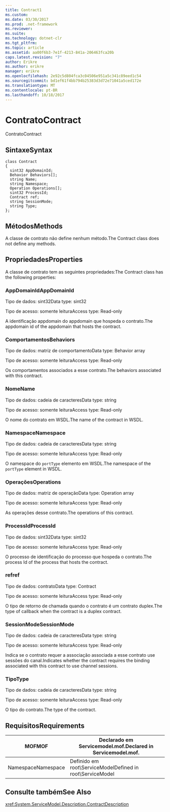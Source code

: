 ```yaml
---
title: Contract1
ms.custom: 
ms.date: 03/30/2017
ms.prod: .net-framework
ms.reviewer: 
ms.suite: 
ms.technology: dotnet-clr
ms.tgt_pltfrm: 
ms.topic: article
ms.assetid: aa00f6b3-7e1f-4213-841a-206463fca20b
caps.latest.revision: "7"
author: Erikre
ms.author: erikre
manager: erikre
ms.openlocfilehash: 2e92c5d804fca3c04506e951a5c341c89eed1c54
ms.sourcegitcommit: bd1ef61f4bb794b25383d3d72e71041a5ced172e
ms.translationtype: MT
ms.contentlocale: pt-BR
ms.lasthandoff: 10/18/2017
---
```

# <a name="contract"></a><span data-ttu-id="2ed83-102">Contrato</span><span class="sxs-lookup"><span data-stu-id="2ed83-102">Contract</span></span>
<span data-ttu-id="2ed83-103">Contrato</span><span class="sxs-lookup"><span data-stu-id="2ed83-103">Contract</span></span>  
  
## <a name="syntax"></a><span data-ttu-id="2ed83-104">Sintaxe</span><span class="sxs-lookup"><span data-stu-id="2ed83-104">Syntax</span></span>  
  
```  
class Contract  
{  
  sint32 AppDomainId;  
  Behavior Behaviors[];  
  string Name;  
  string Namespace;  
  Operation Operations[];  
  sint32 ProcessId;  
  Contract ref;  
  string SessionMode;  
  string Type;  
};  
```  
  
## <a name="methods"></a><span data-ttu-id="2ed83-105">Métodos</span><span class="sxs-lookup"><span data-stu-id="2ed83-105">Methods</span></span>  
 <span data-ttu-id="2ed83-106">A classe de contrato não define nenhum método.</span><span class="sxs-lookup"><span data-stu-id="2ed83-106">The Contract class does not define any methods.</span></span>  
  
## <a name="properties"></a><span data-ttu-id="2ed83-107">Propriedades</span><span class="sxs-lookup"><span data-stu-id="2ed83-107">Properties</span></span>  
 <span data-ttu-id="2ed83-108">A classe de contrato tem as seguintes propriedades:</span><span class="sxs-lookup"><span data-stu-id="2ed83-108">The Contract class has the following properties:</span></span>  
  
### <a name="appdomainid"></a><span data-ttu-id="2ed83-109">AppDomainId</span><span class="sxs-lookup"><span data-stu-id="2ed83-109">AppDomainId</span></span>  
 <span data-ttu-id="2ed83-110">Tipo de dados: sint32</span><span class="sxs-lookup"><span data-stu-id="2ed83-110">Data type: sint32</span></span>  
  
 <span data-ttu-id="2ed83-111">Tipo de acesso: somente leitura</span><span class="sxs-lookup"><span data-stu-id="2ed83-111">Access type: Read-only</span></span>  
  
 <span data-ttu-id="2ed83-112">A identificação appdomain do appdomain que hospeda o contrato.</span><span class="sxs-lookup"><span data-stu-id="2ed83-112">The appdomain id of the appdomain that hosts the contract.</span></span>  
  
### <a name="behaviors"></a><span data-ttu-id="2ed83-113">Comportamentos</span><span class="sxs-lookup"><span data-stu-id="2ed83-113">Behaviors</span></span>  
 <span data-ttu-id="2ed83-114">Tipo de dados: matriz de comportamento</span><span class="sxs-lookup"><span data-stu-id="2ed83-114">Data type: Behavior array</span></span>  
  
 <span data-ttu-id="2ed83-115">Tipo de acesso: somente leitura</span><span class="sxs-lookup"><span data-stu-id="2ed83-115">Access type: Read-only</span></span>  
  
 <span data-ttu-id="2ed83-116">Os comportamentos associados a esse contrato.</span><span class="sxs-lookup"><span data-stu-id="2ed83-116">The behaviors associated with this contract.</span></span>  
  
### <a name="name"></a><span data-ttu-id="2ed83-117">Nome</span><span class="sxs-lookup"><span data-stu-id="2ed83-117">Name</span></span>  
 <span data-ttu-id="2ed83-118">Tipo de dados: cadeia de caracteres</span><span class="sxs-lookup"><span data-stu-id="2ed83-118">Data type: string</span></span>  
  
 <span data-ttu-id="2ed83-119">Tipo de acesso: somente leitura</span><span class="sxs-lookup"><span data-stu-id="2ed83-119">Access type: Read-only</span></span>  
  
 <span data-ttu-id="2ed83-120">O nome do contrato em WSDL.</span><span class="sxs-lookup"><span data-stu-id="2ed83-120">The name of the contract in WSDL.</span></span>  
  
### <a name="namespace"></a><span data-ttu-id="2ed83-121">Namespace</span><span class="sxs-lookup"><span data-stu-id="2ed83-121">Namespace</span></span>  
 <span data-ttu-id="2ed83-122">Tipo de dados: cadeia de caracteres</span><span class="sxs-lookup"><span data-stu-id="2ed83-122">Data type: string</span></span>  
  
 <span data-ttu-id="2ed83-123">Tipo de acesso: somente leitura</span><span class="sxs-lookup"><span data-stu-id="2ed83-123">Access type: Read-only</span></span>  
  
 <span data-ttu-id="2ed83-124">O namespace do `portType` elemento em WSDL.</span><span class="sxs-lookup"><span data-stu-id="2ed83-124">The namespace of the `portType` element in WSDL.</span></span>  
  
### <a name="operations"></a><span data-ttu-id="2ed83-125">Operações</span><span class="sxs-lookup"><span data-stu-id="2ed83-125">Operations</span></span>  
 <span data-ttu-id="2ed83-126">Tipo de dados: matriz de operação</span><span class="sxs-lookup"><span data-stu-id="2ed83-126">Data type: Operation array</span></span>  
  
 <span data-ttu-id="2ed83-127">Tipo de acesso: somente leitura</span><span class="sxs-lookup"><span data-stu-id="2ed83-127">Access type: Read-only</span></span>  
  
 <span data-ttu-id="2ed83-128">As operações desse contrato.</span><span class="sxs-lookup"><span data-stu-id="2ed83-128">The operations of this contract.</span></span>  
  
### <a name="processid"></a><span data-ttu-id="2ed83-129">ProcessId</span><span class="sxs-lookup"><span data-stu-id="2ed83-129">ProcessId</span></span>  
 <span data-ttu-id="2ed83-130">Tipo de dados: sint32</span><span class="sxs-lookup"><span data-stu-id="2ed83-130">Data type: sint32</span></span>  
  
 <span data-ttu-id="2ed83-131">Tipo de acesso: somente leitura</span><span class="sxs-lookup"><span data-stu-id="2ed83-131">Access type: Read-only</span></span>  
  
 <span data-ttu-id="2ed83-132">O processo de identificação do processo que hospeda o contrato.</span><span class="sxs-lookup"><span data-stu-id="2ed83-132">The process Id of the process that hosts the contract.</span></span>  
  
### <a name="ref"></a><span data-ttu-id="2ed83-133">ref</span><span class="sxs-lookup"><span data-stu-id="2ed83-133">ref</span></span>  
 <span data-ttu-id="2ed83-134">Tipo de dados: contrato</span><span class="sxs-lookup"><span data-stu-id="2ed83-134">Data type: Contract</span></span>  
  
 <span data-ttu-id="2ed83-135">Tipo de acesso: somente leitura</span><span class="sxs-lookup"><span data-stu-id="2ed83-135">Access type: Read-only</span></span>  
  
 <span data-ttu-id="2ed83-136">O tipo de retorno de chamada quando o contrato é um contrato duplex.</span><span class="sxs-lookup"><span data-stu-id="2ed83-136">The type of callback when the contract is a duplex contract.</span></span>  
  
### <a name="sessionmode"></a><span data-ttu-id="2ed83-137">SessionMode</span><span class="sxs-lookup"><span data-stu-id="2ed83-137">SessionMode</span></span>  
 <span data-ttu-id="2ed83-138">Tipo de dados: cadeia de caracteres</span><span class="sxs-lookup"><span data-stu-id="2ed83-138">Data type: string</span></span>  
  
 <span data-ttu-id="2ed83-139">Tipo de acesso: somente leitura</span><span class="sxs-lookup"><span data-stu-id="2ed83-139">Access type: Read-only</span></span>  
  
 <span data-ttu-id="2ed83-140">Indica se o contrato requer a associação associada a esse contrato use sessões do canal.</span><span class="sxs-lookup"><span data-stu-id="2ed83-140">Indicates whether the contract requires the binding associated with this contract to use channel sessions.</span></span>  
  
### <a name="type"></a><span data-ttu-id="2ed83-141">Tipo</span><span class="sxs-lookup"><span data-stu-id="2ed83-141">Type</span></span>  
 <span data-ttu-id="2ed83-142">Tipo de dados: cadeia de caracteres</span><span class="sxs-lookup"><span data-stu-id="2ed83-142">Data type: string</span></span>  
  
 <span data-ttu-id="2ed83-143">Tipo de acesso: somente leitura</span><span class="sxs-lookup"><span data-stu-id="2ed83-143">Access type: Read-only</span></span>  
  
 <span data-ttu-id="2ed83-144">O tipo do contrato.</span><span class="sxs-lookup"><span data-stu-id="2ed83-144">The type of the contract.</span></span>  
  
## <a name="requirements"></a><span data-ttu-id="2ed83-145">Requisitos</span><span class="sxs-lookup"><span data-stu-id="2ed83-145">Requirements</span></span>  
  
|<span data-ttu-id="2ed83-146">MOF</span><span class="sxs-lookup"><span data-stu-id="2ed83-146">MOF</span></span>|<span data-ttu-id="2ed83-147">Declarado em Servicemodel.mof.</span><span class="sxs-lookup"><span data-stu-id="2ed83-147">Declared in Servicemodel.mof.</span></span>|  
|---------|-----------------------------------|  
|<span data-ttu-id="2ed83-148">Namespace</span><span class="sxs-lookup"><span data-stu-id="2ed83-148">Namespace</span></span>|<span data-ttu-id="2ed83-149">Definido em root\ServiceModel</span><span class="sxs-lookup"><span data-stu-id="2ed83-149">Defined in root\ServiceModel</span></span>|  
  
## <a name="see-also"></a><span data-ttu-id="2ed83-150">Consulte também</span><span class="sxs-lookup"><span data-stu-id="2ed83-150">See Also</span></span>  
 <xref:System.ServiceModel.Description.ContractDescription>
